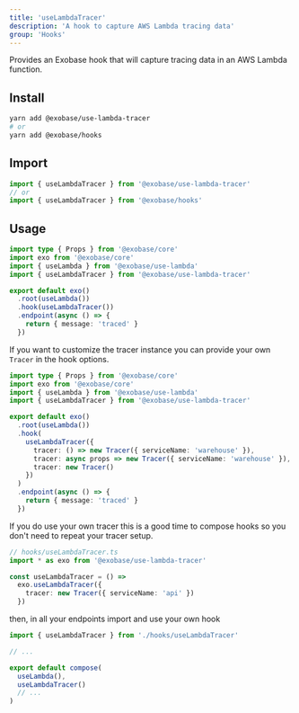 ```yaml
---
title: 'useLambdaTracer'
description: 'A hook to capture AWS Lambda tracing data'
group: 'Hooks'
---
```


Provides an Exobase hook that will capture tracing data in an AWS Lambda function.

## Install

```sh
yarn add @exobase/use-lambda-tracer
# or
yarn add @exobase/hooks
```

## Import

```ts
import { useLambdaTracer } from '@exobase/use-lambda-tracer'
// or
import { useLambdaTracer } from '@exobase/hooks'
```

## Usage

```ts
import type { Props } from '@exobase/core'
import exo from '@exobase/core'
import { useLambda } from '@exobase/use-lambda'
import { useLambdaTracer } from '@exobase/use-lambda-tracer'

export default exo()
  .root(useLambda())
  .hook(useLambdaTracer())
  .endpoint(async () => {
    return { message: 'traced' }
  })
```

If you want to customize the tracer instance you can provide your own `Tracer` in the hook options.

```ts
import type { Props } from '@exobase/core'
import exo from '@exobase/core'
import { useLambda } from '@exobase/use-lambda'
import { useLambdaTracer } from '@exobase/use-lambda-tracer'

export default exo()
  .root(useLambda())
  .hook(
    useLambdaTracer({
      tracer: () => new Tracer({ serviceName: 'warehouse' }),
      tracer: async props => new Tracer({ serviceName: 'warehouse' }),
      tracer: new Tracer()
    })
  )
  .endpoint(async () => {
    return { message: 'traced' }
  })
```

If you do use your own tracer this is a good time to compose hooks so you don't need to repeat your tracer setup.

```ts
// hooks/useLambdaTracer.ts
import * as exo from '@exobase/use-lambda-tracer'

const useLambdaTracer = () =>
  exo.useLambdaTracer({
    tracer: new Tracer({ serviceName: 'api' })
  })
```

then, in all your endpoints import and use your own hook

```ts
import { useLambdaTracer } from './hooks/useLambdaTracer'

// ...

export default compose(
  useLambda(),
  useLambdaTracer()
  // ...
)
```
